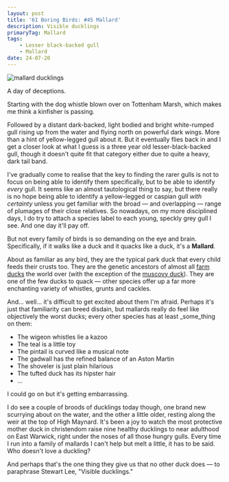```yaml
---
layout: post
title: '61 Boring Birds: #45 Mallard'
description: Visible ducklings
primaryTag: Mallard
tags:
    - Lesser black-backed gull
    - Mallard
date: 24-07-20
---
```

![mallard ducklings](/img/assets/mallard.jpg)

A day of deceptions.

Starting with the dog whistle blown over on Tottenham Marsh, which makes me think a kinfisher is passing.

Followed by a distant dark-backed, light bodied and bright white-rumped gull rising up from the water and flying north on powerful dark wings. More than a hint of yellow-legged gull about it. But it eventually flies back in and I get a closer look at what I guess is a three year old lesser-black-backed gull, though it doesn't quite fit that category either due to quite a heavy, dark tail band.

I've gradually come to realise that the key to finding the rarer gulls is not to focus on being able to identify them specifically, but to be able to identify _every_ gull. It seems like an almost tautological thing to say, but there really is no hope being able to identify a yellow-legged or caspian gull _with certainty_ unless you get familiar with the broad &mdash; and overlapping &mdash; range of plumages of their close relatives. So nowadays, on my more disciplined days, I do try to attach a species label to each young, speckly grey gull I see. And one day it'll pay off.

But not every family of birds is so demanding on the eye and brain. Specifically, if it walks like a duck and it quacks like a duck, it's a **Mallard**.

About as familiar as any bird, they are the typical park duck that every child feeds their crusts too. They are the genetic ancestors of almost all [farm ducks](https://en.wikipedia.org/wiki/Domestic_duck) the world over (with the exception of the [muscovy duck](https://en.wikipedia.org/wiki/Muscovy_duck)). They are one of the few ducks to quack &mdash; other species offer up a far more enchanting variety of whistles, grunts and cackles.

And... well... it's difficult to get excited about them I'm afraid. Perhaps it's just that familiarity can breed disdain, but mallards really do feel like objectively the worst ducks; every other species has at least _some_thing on them:
-  The wigeon whistles lie a kazoo
-  The teal is a little toy
-  The pintail is curved like a musical note
-  The gadwall has the refined balance of an Aston Martin
-  The shoveler is just plain hilarious
-  The tufted duck has its hipster hair
-  ...

I could go on but it's getting embarrassing.

I do see a couple of broods of ducklings today though, one brand new scurrying about on the water, and the other a little older, resting along the weir at the top of High Maynard. It's been a joy to watch the most protective mother duck in christendom raise nine healthy ducklings to near adulthood on East Warwick, right under the noses of all those hungry gulls. Every time I run into a family of mallards I can't help but melt a little, it has to be said. Who doesn't love a duckling?

And perhaps that's the one thing they give us that no other duck does &mdash; to paraphrase Stewart Lee, "Visible ducklings."
